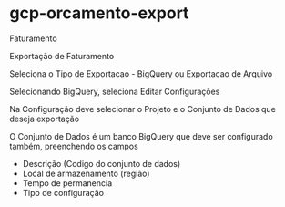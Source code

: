 # gcp-orcamento-export


Faturamento

Exportação de Faturamento

Seleciona o Tipo de Exportacao - BigQuery ou Exportacao de Arquivo

Selecionando BigQuery, seleciona Editar Configurações

Na Configuração deve selecionar o Projeto e o Conjunto de Dados que deseja exportação

O Conjunto de Dados é um banco BigQuery que deve ser configurado também, preenchendo os campos
- Descrição (Codigo do conjunto de dados)
- Local de armazenamento (região)
- Tempo de permanencia 
- Tipo de configuração

